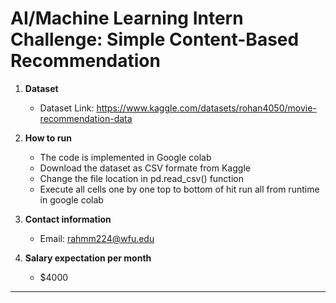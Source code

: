 # AI/Machine Learning Intern Challenge: Simple Content-Based Recommendation

1. **Dataset**  
   - Dataset Link: https://www.kaggle.com/datasets/rohan4050/movie-recommendation-data

2. **How to run**
   - The code is implemented in Google colab
   - Download the dataset as CSV formate from Kaggle
   - Change the file location in pd.read_csv() function
   - Execute all cells one by one top to bottom of hit run all from runtime in google colab

3. **Contact information**
   - Email: rahmm224@wfu.edu
4. **Salary expectation per month**
   - $4000
---
